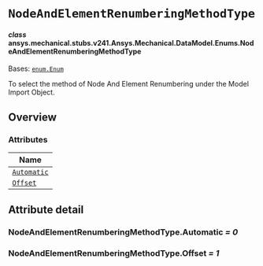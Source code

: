 # `NodeAndElementRenumberingMethodType`



#### *class* ansys.mechanical.stubs.v241.Ansys.Mechanical.DataModel.Enums.NodeAndElementRenumberingMethodType

Bases: [`enum.Enum`](https://docs.python.org/3/library/enum.html#enum.Enum)

To select the method of Node And Element Renumbering under the Model Import Object.

<!-- !! processed by numpydoc !! -->

<a id="overview"></a>

## Overview

### Attributes

| Name |
| ------------------------------------------------------------------------------------------------------------------------------------------------------------ |
| [`Automatic`](../../../../../v242/Ansys/Mechanical/DataModel/Enums/NodeAndElementRenumberingMethodType.md#NodeAndElementRenumberingMethodType.Automatic) |
| [`Offset`](../../../../../v242/Ansys/Mechanical/DataModel/Enums/NodeAndElementRenumberingMethodType.md#NodeAndElementRenumberingMethodType.Offset) |

<a id="attribute-detail"></a>

## Attribute detail

<a id="NodeAndElementRenumberingMethodType.Automatic"></a>

### NodeAndElementRenumberingMethodType.Automatic *= 0*

<a id="NodeAndElementRenumberingMethodType.Offset"></a>

### NodeAndElementRenumberingMethodType.Offset *= 1*


